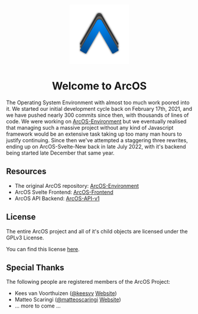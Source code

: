 <div align="center">
<img src="profile/assets/logo.svg" height="160px" style="margin: 0 auto;">
<h1>Welcome to ArcOS</h1>
</div>

The Operating System Environment with almost too much work poored into it. We started our initial development cycle back on February 17th, 2021, and we have pushed nearly 300 commits since then, with thousands of lines of code. We were working on [ArcOS-Environment](https://github.com/IzK-ArcOS/ArcOS-Environment) but we eventually realised that managing such a massive project without any kind of Javascript framework would be an extensive task taking up too many man hours to justify continuing. Since then we've attempted a staggering three rewrites, ending up on ArcOS-Svelte-New back in late July 2022, with it's backend being started late December that same year.

## Resources

- The original ArcOS repository: [ArcOS-Environment](https://github.com/IzK-ArcOS/ArcOS-Environment)
- ArcOS Svelte Frontend: [ArcOS-Frontend](https://github.com/IzK-ArcOS/ArcOS-Frontend)
- ArcOS API Backend: [ArcOS-API-v1](https://github.com/IzK-ArcOS/ArcOS-API-v1)

## License

The entire ArcOS project and all of it's child objects are licensed under the GPLv3 License.

You can find this license [here](../LICENSE).

## Special Thanks

The following people are registered members of the ArcOS Project:

- Kees van Voorthuizen ([@keesvv](https://github.com/keesvv) [Website](https://keesvv.nl))
- Matteo Scaringi ([@matteoscaringi](https://github.com/matteoscaringi) [Website](http://matteoscaringi.be/))
- ... more to come ...
